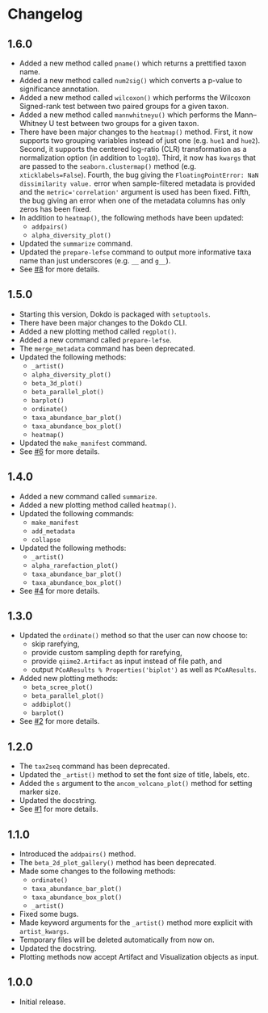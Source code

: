 # Changelog

## 1.6.0

* Added a new method called `pname()` which returns a prettified taxon name.
* Added a new method called `num2sig()` which converts a p-value to significance annotation.
* Added a new method called `wilcoxon()` which performs the Wilcoxon Signed-rank test between two paired groups for a given taxon.
* Added a new method called `mannwhitneyu()` which performs the Mann–Whitney U test between two groups for a given taxon.
* There have been major changes to the `heatmap()` method. First, it now supports two grouping variables instead of just one (e.g. `hue1` and `hue2`). Second, it supports the centered log-ratio (CLR) transformation as a normalization option (in addition to `log10`). Third, it now has `kwargs` that are passed to the `seaborn.clustermap()` method (e.g. `xticklabels=False`). Fourth, the bug giving the `FloatingPointError: NaN dissimilarity value.` error when sample-filtered metadata is provided and the `metric='correlation'` argument is used has been fixed. Fifth, the bug giving an error when one of the metadata columns has only zeros has been fixed.
* In addition to `heatmap()`, the following methods have been updated:
    * `addpairs()`
    * `alpha_diversity_plot()`
* Updated the `summarize` command.
* Updated the `prepare-lefse` command to output more informative taxa name than just underscores (e.g. `__` and `g__`).
* See [#8](https://github.com/sbslee/dokdo/issues/8) for more details.

## 1.5.0

* Starting this version, Dokdo is packaged with `setuptools`.
* There have been major changes to the Dokdo CLI.
* Added a new plotting method called `regplot()`.
* Added a new command called `prepare-lefse`.
* The `merge_metadata` command has been deprecated.
* Updated the following methods:
    * `_artist()`
    * `alpha_diversity_plot()`
    * `beta_3d_plot()`
    * `beta_parallel_plot()`
    * `barplot()`
    * `ordinate()`
    * `taxa_abundance_bar_plot()`
    * `taxa_abundance_box_plot()`
    * `heatmap()`
* Updated the `make_manifest` command.
* See [#6](https://github.com/sbslee/dokdo/issues/6) for more details.

## 1.4.0

* Added a new command called `summarize`.
* Added a new plotting method called `heatmap()`.
* Updated the following commands:
    * `make_manifest`
    * `add_metadata`
    * `collapse`
* Updated the following methods:
    * `_artist()`
    * `alpha_rarefaction_plot()`
    * `taxa_abundance_bar_plot()`
    * `taxa_abundance_box_plot()`
* See [#4](https://github.com/sbslee/dokdo/issues/4) for more details.

## 1.3.0

* Updated the `ordinate()` method so that the user can now choose to:
    * skip rarefying,
    * provide custom sampling depth for rarefying,
    * provide `qiime2.Artifact` as input instead of file path, and
    * output `PCoAResults % Properties('biplot')` as well as `PCoAResults`.
* Added new plotting methods:
    * `beta_scree_plot()`
    * `beta_parallel_plot()`
    * `addbiplot()`
    * `barplot()`
* See [#2](https://github.com/sbslee/dokdo/issues/2) for more details.

## 1.2.0

* The `tax2seq` command has been deprecated.
* Updated the `_artist()` method to set the font size of title, labels, etc.
* Added the `s` argument to the `ancom_volcano_plot()` method for setting marker size.
* Updated the docstring.
* See [#1](https://github.com/sbslee/dokdo/issues/1) for more details.

## 1.1.0

* Introduced the `addpairs()` method.
* The `beta_2d_plot_gallery()` method has been deprecated.
* Made some changes to the following methods:
    * `ordinate()`
    * `taxa_abundance_bar_plot()`
    * `taxa_abundance_box_plot()`
    * `_artist()`
* Fixed some bugs.
* Made keyword arguments for the `_artist()` method more explicit with `artist_kwargs`.
* Temporary files will be deleted automatically from now on.
* Updated the docstring.
* Plotting methods now accept Artifact and Visualization objects as input.

## 1.0.0

* Initial release.
